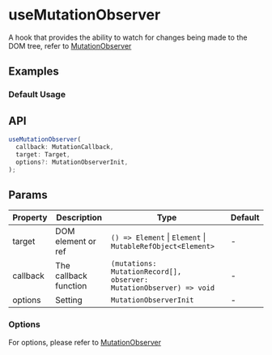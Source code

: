 # useMutationObserver

A hook that provides the ability to watch for changes being made to the DOM tree, refer to [MutationObserver](https://developer.mozilla.org/en-US/docs/Web/API/MutationObserver)

## Examples

### Default Usage

<code src="./demo/demo1.tsx"></code>

## API

```typescript
useMutationObserver(
  callback: MutationCallback,
  target: Target,
  options?: MutationObserverInit,
);
```

## Params

| Property | Description           | Type                                                                | Default |
| -------- | --------------------- | ------------------------------------------------------------------- | ------- |
| target   | DOM element or ref    | `() => Element` \| `Element` \| `MutableRefObject<Element>`         | -       |
| callback | The callback function | `(mutations: MutationRecord[], observer: MutationObserver) => void` | -       |
| options  | Setting               | `MutationObserverInit`                                              | -       |

### Options

For options, please refer to [MutationObserver](https://developer.mozilla.org/en-US/docs/Web/API/MutationObserver/observe#parameters)
